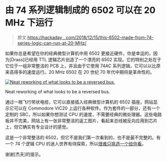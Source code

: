 # 由 74 系列逻辑制成的 6502 可以在 20 MHz 下运行

> 原文:[https://hackaday . com/2018/12/15/this-6502-made-from-74-series-logic-can-run-at-20-MHz/](https://hackaday.com/2018/12/15/this-6502-made-from-74-series-logic-can-run-at-20-mhz/)

如果你总是希望在你的经典微型计算机中用 6502 更接近硬件，你是幸运的，因为[Drass]已经用 TTL 逻辑芯片创造了一个漂亮的 6502 实现。它的特别之处在于它位于一组非常整洁的 PCB 上，并且由于它使用 74AC 系列逻辑，它可以以比原来高得多的速度运行。20 MHz 6502 在 20 世纪 70 年代中期将是革命性的。

[![Neat reworking of what looks to be a reversed bus.](../Images/074143c0cbe8aceab85d652af15994fe.png)](https://hackaday.com/wp-content/uploads/2018/12/s-pc-patch-detail.jpg)

Neat reworking of what looks to be a reversed bus.

通过一根飞行带状电缆，它可以直接插入经典微型计算机的 6502 插座，网站显示它可以在 Commodore VIC20 上运行各种软件。作为套件的一部分，还有一个定制的 SBC，所以如果你想测试 CPU 的速度，不需要经典的微处理器。这些电路板并不完美，网站上有一张非常整洁的返工图片，看起来总线被反向应用到芯片上，但它确实有专业设计的感觉。

这是一个非常整洁的 6502，但它不是我们第一次看到的，也不是最不完整的。有一个 74 个逻辑 CPU 的迷人世界有待探索，所以[很难只挑选一个给你看](https://hackaday.com/2017/03/28/another-74xx-series-cpu/)。

谢谢[杰夫]的提示。